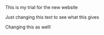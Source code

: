 This is my trial for the new website

Just changing this text to see what this gives

Changing this as well!
